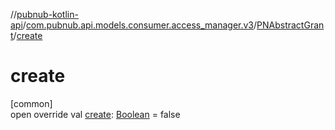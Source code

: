 //[pubnub-kotlin-api](../../../index.md)/[com.pubnub.api.models.consumer.access_manager.v3](../index.md)/[PNAbstractGrant](index.md)/[create](create.md)

# create

[common]\
open override val [create](create.md): [Boolean](https://kotlinlang.org/api/core/kotlin-stdlib/kotlin/-boolean/index.html) = false
